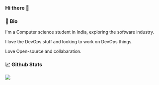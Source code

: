 ### Hi there 👋

<!--
**davidebianchi/davidebianchi** is a ✨ _special_ ✨ repository because its `README.md` (this file) appears on your GitHub profile.
Here are some ideas to get you started:
- 🔭 I’m currently working on ...
- 🌱 I’m currently learning ...
- 👯 I’m looking to collaborate on ...
- 🤔 I’m looking for help with ...
- 💬 Ask me about ...
- 📫 How to reach me: ...
- 😄 Pronouns: ...
- ⚡ Fun fact: ...
-->

### 📖 Bio

I'm a Computer science student in India, exploring the software industry.

I love the DevOps stuff and looking to work on DevOps things.

Love Open-source and collabaration. 

### 📈 Github Stats

<a href="https://github.com/shivaabhishek07/shivaabhishek07">
  <img src="https://github-readme-stats.vercel.app/api?username=davidebianchi&theme=dark&show_icons=true" />
</a>  


<!-- Resources: -->
<!-- Awesome GitHub Profile README: https://github.com/abhisheknaiidu/awesome-github-profile-readme -->
